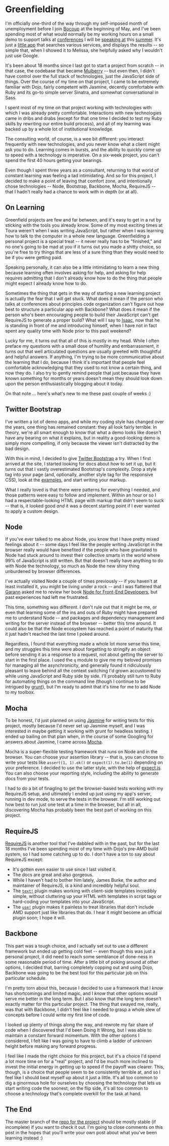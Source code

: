 # Greenfielding

I'm officially one-third of the way through my self-imposed month of unemployment before I join [Bocoup](http://bocoup.com) at the beginning of May, and I've been spending most of what would normally be my working hours on a small demo to support talks at [conferences](http://2012.front-trends.com/) I will be [speaking at](http://backboneconf.com/) this [summer](http://2012.texasjavascript.com/). It's just a [little app](https://github.com/rmurphey/srchr-demo) that searches various services, and displays the results -- so simple that, when I showed it to Melissa, she helpfully asked why I wouldn't just use Google.

It's been about 18 months since I last got to start a project from scratch -- in that case, the codebase that became [Mulberry](http://mulberry.toura.com) -- but even then, I didn't have control over the full stack of technologies, just the JavaScript side of things. Over the course of my time on that project, I came to be extremely familiar with Dojo, fairly competent with Jasmine, decently comfortable with Ruby and its go-to simple server Sinatra, and somewhat conversational in Sass.

I spent most of my time on that project working with technologies with which I was already pretty comfortable. Interactions with new technologies came in dribs and drabs (except for that one time I decided to test my Ruby skills by rewriting our entire build process), and all of my learning was backed up by a whole lot of institutional knowledge.

The consulting world, of course, is a wee bit different: you interact frequently with new technologies, and you never know what a client might ask you to do. Learning comes in bursts, and the ability to quickly come up to speed with a technology is imperative. On a six-week project, you can't spend the first 40 hours getting your bearings.

Even though I spent three years as a consultant, returning to that world of constant learning was feeling a tad intimidating. And so for this project, I decided to make a point of leaving that comfort zone, and intentionally chose technologies -- Node, Bootstrap, Backbone, Mocha, RequireJS -- that I hadn't really had a chance to work with in depth (or at all).

## On Learning

Greenfield projects are few and far between, and it's easy to get in a rut by sticking with the tools you already know. Some of my most exciting times at Toura weren't when I was writing JavaScript, but rather when I was learning how to talk to the computer in a whole new language. Greenfielding a personal project is a special treat -- it never really has to be "finished," and no one's going to be mad at you if it turns out you made a shitty choice, so you're free to try things that are less of a sure thing than they would need to be if you were getting paid.

Speaking personally, it can also be a little intimidating to learn a new thing because learning often involves asking for help, and asking for help requires admitting that I don't already know how to do the thing that people might expect I already know how to do.

Sometimes the thing that gets in the way of starting a new learning project is actually the fear that I will get stuck. What does it mean if the person who talks at conferences about principles code organization can't figure out how best to structure a particular app with Backbone? What does it mean if the person who's been encouraging people to build their JavaScript can't get RequireJS to generate a proper build? What will I say to [Isaac](http://blog.izs.me/), now that he is standing in front of me and introducing himself, when I have not in fact spent any quality time with Node prior to this past weekend?

Lucky for me, it turns out that all of this is mostly in my head. While I often preface my questions with a small dose of humility and embarrassment, it turns out that well articulated questions are usually greeted with thoughtful and helpful answers. If anything, I'm trying to be more communicative about the learning that I do, because I think it's important that people feel comfortable acknowledging that they used to not know a certain thing, and now they do. I also try to gently remind people that just because they have known something for months or years doesn't mean they should look down upon the person enthusiastically blogging about it today.

On that note ... here's what's new to me these past couple of weeks :)

## Twitter Bootstrap

I've written a lot of demo apps, and while my coding style has changed over the years, one thing has remained constant: they all look fairly terrible. In theory, we're all smart enough to know that what a demo looks like doesn't have any bearing on what it explains, but in reality a good-looking demo is simply more compelling, if only because the viewer isn't distracted by the bad design.

With this in mind, I decided to give [Twitter Bootstrap](http://twitter.github.com/bootstrap/) a try. When I first arrived at the site, I started looking for docs about how to set it up, but it turns out that I vastly overestimated Bootstrap's complexity. Drop a style tag into your page (and, optionally, another style tag for the responsive CSS), look at the [examples](http://twitter.github.com/bootstrap/examples.html), and start writing your markup.

What I really loved is that there were patterns for everything I needed, and those patterns were easy to follow and implement. Within an hour or so I had a respectable-looking HTML page with markup that didn't seem to suck -- that is, it looked good *and* it was a decent starting point if I ever wanted to apply a custom design.

## Node

If you've ever talked to me about Node, you know that I have pretty mixed feelings about it -- some days I feel like the people writing JavaScript in the browser really would have benefited if the people who have gravitated to Node had stuck around to invest their collective smarts in the world where 99% of JavaScript is still written. But that doesn't really have anything to do with Node the technology, so much as Node the new shiny thing unburdened by browser differences.

I've actually visited Node a couple of times previously -- if you haven't at least installed it, you might be living under a rock -- and I was flattered that [Garann](http://dev.garann.com) asked me to review her book [Node for Front-End Developers](http://shop.oreilly.com/product/0636920023258.do), but past experiences had left me frustrated.

This time, something was different. I don't rule out that it might be me, or even that learning some of the ins and outs of Ruby might have prepared me to understand Node -- and packages and dependency management and writing for the server instead of the browser -- better this time around. It could also be that the Node ecosystem has reached a point of maturity that it just hadn't reached the last time I poked around.

Regardless, I found that everything made a whole lot more sense this time, and my struggles this time were about forgetting to stringify an object before sending it as a response to a request, not about getting the server to start in the first place. I used the `q` module to give me my beloved promises for managing all the asynchronicity, and generally found it ridiculously pleasant to leave behind all the context switching I'd grown accustomed to while using JavaScript and Ruby side by side. I'll probably still turn to Ruby for automating things on the command line (though I continue to be intrigued by [grunt](https://github.com/cowboy/grunt)), but I'm ready to admit that it's time for me to add Node to my toolbox.

## Mocha

To be honest, I'd just planned on using [Jasmine](https://github.com/pivotal/jasmine) for writing tests for this project, mostly because I'd never set up Jasmine myself, and I was interested in maybe getting it working with grunt for headless testing. I ended up bailing on that plan when, in the course of some Googling for answers about Jasmine, I came across [Mocha](http://visionmedia.github.com/mocha/).

Mocha is a super-flexible testing framework that runs on Node and in the browser. You can choose your assertion library -- that is, you can choose to write your tests like `assert(1, 1).ok()` or `expect(1).to.be(1)` depending on your preference. I decided to use the latter style, with the help of [expect.js](https://github.com/LearnBoost/expect.js). You can also choose your reporting style, including the ability to generate docs from your tests.

I had to do a bit of finagling to get the browser-based tests working with my
RequireJS setup, and ultimately I ended up just using my app's server, running
in dev mode, to serve the tests in the browser. I'm still working out how best
to run just one test at a time in the browser, but all in all, discovering Mocha has probably been the best part of working on this project.

## RequireJS

[RequireJS](http://requirejs.org/) is another tool that I've dabbled with in the past, but for the last 18 months I've been spending most of my time with Dojo's pre-AMD build system, so I had some catching up to do. I don't have a ton to say about RequireJS except:

- It's gotten even easier to use since I last visited it.
- The docs are great and also gorgeous.
- While I haven't had to bother him lately, James Burke, the author and maintainer of RequireJS, is a kind and incredibly helpful soul.
- The [`text!`](http://requirejs.org/docs/api.html#text) plugin makes working with client-side templates incredibly simple, without cluttering up your HTML with templates in script tags or hard-coding your templates into your JavaScript.
- The [`use!`](https://github.com/tbranyen/use.js) plugin makes it painless to treat libraries that don't include AMD support just like libraries that do. I hear it might become an official plugin soon; I hope it will.

## Backbone

This part was a tough choice, and I actually set out to use a different framework but ended up getting cold feet -- even though this was just a personal project, it did need to reach some semblance of done-ness in some reasonable period of time. After a little bit of poking around at other options, I decided that, barring completely copping out and using Dojo, Backbone was going to be the best tool for this particular job on this particular schedule.

I'm pretty torn about this, because I decided to use a framework that I *know* has shortcomings and limited magic, and I *know* that other options would serve me better in the long term. But I also know that the long term doesn't exactly matter for this particular project. The thing that swayed me, really, was that with Backbone, I didn't feel like I needed to grasp a whole slew of concepts before I could write my first line of code.

I looked up plenty of things along the way, and rewrote my fair share of code when I discovered that I'd been Doing It Wrong, but I was able to maintain a constant forward momentum. With the other options I considered, I felt like I was going to have to climb a ladder of unknown height before making any forward progress.

I feel like I made the right choice for this project, but it's a choice I'd spend a lot more time on for a "real" project, and I'd be much more inclined to invest the initial energy in getting up to speed if the payoff was clearer. This, though, is a choice that people seem to be consistently terrible at, and so I feel like I should beat myself up about it just a little. It's all too common to dig a ginormous hole for ourselves by choosing the technology that lets us start writing code the soonest; on the flip side, it's all too common to choose a technology that's complete overkill for the task at hand.

## The End

The master branch of the [repo for the project](https://github.com/rmurphey/srchr-demo) should be mostly stable (if incomplete) if you want to check it out. I'm going to close comments on this post in the hopes that you'll write your own post about what you've been learning instead :)
